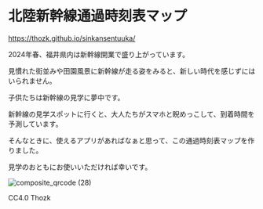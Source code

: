 # 北陸新幹線通過時刻表マップ
https://thozk.github.io/sinkansentuuka/

2024年春、福井県内は新幹線開業で盛り上がっています。

見慣れた街並みや田園風景に新幹線が走る姿をみると、新しい時代を感じずにはいられません。

子供たちは新幹線の見学に夢中です。

新幹線の見学スポットに行くと、大人たちがスマホと睨めっこして、到着時間を予測しています。

そんなときに、使えるアプリがあればなぁと思って、この通過時刻表マップを作りました。

見学のおともにお使いいただければ幸いです。

![composite_qrcode (28)](https://github.com/ThozK/sinkansentuuka/assets/120262808/7f5b2fb4-22ca-40a4-94fd-aa1783034e57)


CC4.0 Thozk
